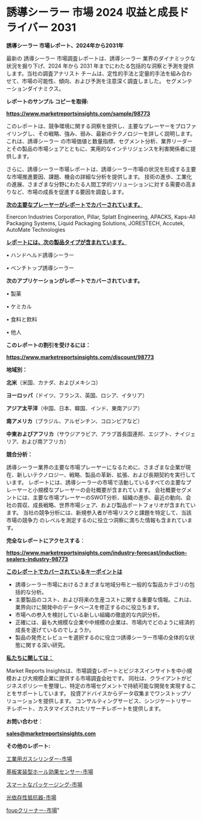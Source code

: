 # 誘導シーラー 市場 2024 収益と成長ドライバー 2031

<strong>誘導シーラー 市場レポート、2024年から2031年</strong>

最新の 誘導シーラー 市場調査レポートは、誘導シーラー 業界のダイナミックな状況を掘り下げ、2024 年から 2031 年までにわたる包括的な洞察と予測を提供します。当社の調査アナリスト チームは、定性的手法と定量的手法を組み合わせて、市場の可能性、傾向、および予測を注意深く調査しました。 セグメンテーションダイナミクス。



<strong>レポートのサンプル コピーを取得:</strong> <a href=https://www.marketreportsinsights.com/sample/98773>

<strong><u>https://www.marketreportsinsights.com/sample/98773</u></strong></a>

このレポートは、競争環境に関する洞察を提供し、主要なプレーヤーをプロファイリングし、その戦略、強み、弱み、最新のテクノロジーを詳しく説明します。 これは、誘導シーラー の市場価値と数量指標、セグメント分析、業界リーダーとその製品の市場シェアとともに、実用的なインテリジェンスを利害関係者に提供します。

さらに、誘導シーラー市場レポートは、誘導シーラー市場の状況を形成する主要な市場推進要因、課題、機会の詳細な分析を提供します。 技術の進歩、工業化の進展、さまざまな分野にわたる人間工学的ソリューションに対する需要の高まりなど、市場の成長を促進する要因を調査します。



<strong><u>次の主要なプレーヤーがレポートでカバーされています。</u></strong>

Enercon Industries Corporation, Pillar, Splatt Engineering, APACKS, Kaps-All Packaging Systems, Liquid Packaging Solutions, JORESTECH, Accutek, AutoMate Technologies



<strong><u><b>レポートには、次の製品タイプが含まれています。</b></u></strong>

• ハンドヘルド誘導シーラー

• ベンチトップ誘導シーラー



<strong><b>次のアプリケーションがレポートでカバーされています。</b></strong>

• 製薬

• ケミカル

• 食料と飲料

• 他人



<strong><b>このレポートの割引を受けるには：</b></strong><a href=https://www.marketreportsinsights.com/discount/98773>

<strong><u>https://www.marketreportsinsights.com/discount/98773</u></strong></a>



<strong>地域別：</strong>



<strong>北米</strong>（米国、カナダ、およびメキシコ）



<strong>ヨーロッパ</strong>（ドイツ、フランス、英国、ロシア、イタリア）



<strong>アジア太平洋</strong>（中国、日本、韓国、インド、東南アジア）



<strong>南アメリカ</strong>（ブラジル、アルゼンチン、コロンビアなど）



<strong>中東およびアフリカ</strong>（サウジアラビア、アラブ首長国連邦、エジプト、ナイジェリア、および南アフリカ）



<strong>競合分析：</strong>

誘導シーラー業界の主要な市場プレーヤーになるために、さまざまな企業が現在、新しいテクノロジー、戦略、製品の革新、拡張、および長期契約を実行しています。 レポートには、誘導シーラーの市場で活動しているすべての主要なプレーヤーと小規模なプレーヤーの会社概要が含まれています。 会社概要セグメントには、主要な市場プレーヤーのSWOT分析、組織の進歩、最近の動向、会社の買収、成長戦略、世界市場シェア、および製品ポートフォリオが含まれています。 当社の競争分析には、新規参入者が市場リスクと課題を特定して、当該市場の競争力 のレベルを測定するのに役立つ洞察に満ちた情報も含まれています。



<strong>完全なレポートにアクセスする</strong>：

<a href=https://www.marketreportsinsights.com/industry-forecast/induction-sealers-industry-98773>

<strong><u>https://www.marketreportsinsights.com/industry-forecast/induction-sealers-industry-98773</u></strong></a>



<strong><u><b>このレポートでカバーされているキーポイントは</b></u></strong>
<ul>
  <li>誘導シーラー市場におけるさまざまな地域分布と一般的な製品カテゴリの包括的な分析。</li>
  <li>主要製品のコスト、および将来の生産コストに関する重要な情報。これは、業界向けに開発中のデータベースを修正するのに役立ちます。</li>
  <li>市場への参入を検討している新しい組織の徹底的な内訳分析。</li>
  <li>正確には、最も大規模な企業や中規模の企業は、市場内でどのように経済的成長を遂げているのでしょうか。</li>
  <li>製品の発売とレビューを選択するのに役立つ誘導シーラー市場の全体的な状態に関する深い研究。</li>
</ul>


<strong><u><b>私たちに関しては：</b></u></strong>

Market Reports Insightsは、市場調査レポートとビジネスインサイトを中小規模および大規模企業に提供する市場調査会社です。 同社は、クライアントがビジネスポリシーを整理し、特定の市場セグメントで持続可能な開発を実現することをサポートしています。 投資アドバイスからデータ収集までワンストップソリューションを提供します。 コンサルティングサービス、シンジケートリサーチレポート、カスタマイズされたリサーチレポートを提供します。



<strong><b>お問い合わせ</b></strong>：

<a href=mailto:sales@marketreportsinsights.com>

<strong><u>sales@marketreportsinsights.com</u></strong></a>



<strong>その他のレポート:</strong>

<a href=https://www.linkedin.com/pulse/工業用ガスシリンダー-市場-2023-競争分析と事業成長-2030-data-dive-discoveries-24-analysis-ml7zf/>工業用ガスシリンダー-市場</a>

<a href=https://www.linkedin.com/pulse/基板実装型ホール効果センサー-市場-2023-新興市場-将来の動向と市場需要-cvlzf/>基板実装型ホール効果センサー-市場</a>

<a href=https://www.linkedin.com/pulse/スマートなパッケージング-市場-2023-swot-分析と成長率-2030-pr-news-hub-7aaif/>スマートなパッケージング-市場</a>

<a href=https://www.linkedin.com/pulse/光依存性抵抗器-市場-2023-年のダイナミクスとビジネストレンド-2030-market-tribunal-y55wf/>光依存性抵抗器-市場</a>

<a href=https://www.linkedin.com/pulse/foupクリーナー-市場-2030-年までの需要に焦点を当てた-2023-年調査レポート-pr-news-hub-dyhaf/>foupクリーナー-市場</a>"
